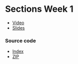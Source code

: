 # Sections Week 1

* [Video](http://cs50.tv/2011/fall/sections/7/section7.mp4)
* [Slides](http://cdn.cs50.net/2011/fall/sections/7/section7.pdf)

### Source code

* [Index](http://cdn.cs50.net/2011/fall/sections/7/section7/)
* [ZIP](http://cdn.cs50.net/2011/fall/sections/7/section7.zip)

